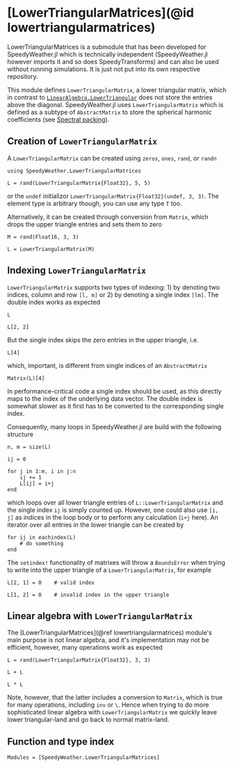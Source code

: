 # [LowerTriangularMatrices](@id lowertriangularmatrices)

LowerTriangularMatrices is a submodule that has been developed for SpeedyWeather.jl which is
technically independent (SpeedyWeather.jl however imports it and so does SpeedyTransforms)
and can also be used without running simulations. It is just not put into its own respective repository.

This module defines `LowerTriangularMatrix`, a lower triangular matrix, which in contrast to
[`LinearAlgebra.LowerTriangular`](https://docs.julialang.org/en/v1/stdlib/LinearAlgebra/#LinearAlgebra.LowerTriangular) does not store the entries above the diagonal. SpeedyWeather.jl
uses `LowerTriangularMatrix` which is defined as a subtype of `AbstractMatrix` to store
the spherical harmonic coefficients (see [Spectral packing](@ref)). 

## Creation of `LowerTriangularMatrix`

A `LowerTriangularMatrix` can be created using `zeros`, `ones`, `rand`, or `randn`
```@repl LowerTriangularMatrices
using SpeedyWeather.LowerTriangularMatrices

L = rand(LowerTriangularMatrix{Float32}, 5, 5)
```
or the `undef` initializor `LowerTriangularMatrix{Float32}(undef, 3, 3)`.
The element type is arbitrary though, you can use any type `T` too.

Alternatively, it can be created through conversion from `Matrix`, which drops the upper triangle
entries and sets them to zero
```@repl LowerTriangularMatrices
M = rand(Float16, 3, 3)

L = LowerTriangularMatrix(M)
```

## Indexing `LowerTriangularMatrix`

`LowerTriangularMatrix` supports two types of indexing: 1) by denoting two indices, column and row `[l, m]`
or 2) by denoting a single index `[lm]`. The double index works as expected
```@repl LowerTriangularMatrices
L

L[2, 2]
```
But the single index skips the zero entries in the upper triangle, i.e.
```@repl LowerTriangularMatrices
L[4]
```
which, important, is different from single indices of an `AbstractMatrix`
```@repl LowerTriangularMatrices
Matrix(L)[4]
```
In performance-critical code a single index should be used, as this directly maps
to the index of the underlying data vector. The double index is somewhat slower
as it first has to be converted to the corresponding single index.

Consequently, many loops in SpeedyWeather.jl are build with the following structure
```@repl LowerTriangularMatrices
n, m = size(L)

ij = 0

for j in 1:m, i in j:n
    ij += 1
    L[ij] = i+j
end
```
which loops over all lower triangle entries of `L::LowerTriangularMatrix` and the single
index `ij` is simply counted up. However, one could also use `[i, j]` as indices in the
loop body or to perform any calculation (`i+j` here).
An iterator over all entries in the lower triangle can be created by
```@repl LowerTriangularMatrices
for ij in eachindex(L)
    # do something
end
```
The `setindex!` functionality of matrixes will throw a `BoundsError` when trying to write
into the upper triangle of a `LowerTriangularMatrix`, for example
```@repl LowerTriangularMatrices
L[2, 1] = 0    # valid index

L[1, 2] = 0    # invalid index in the upper triangle
```

## Linear algebra with `LowerTriangularMatrix`

The [LowerTriangularMatrices](@ref lowertriangularmatrices) module's main purpose is not linear algebra, and it's
implementation may not be efficient, however, many operations work as expected
```@repl LowerTriangularMatrices
L = rand(LowerTriangularMatrix{Float32}, 3, 3)

L + L

L * L
```
Note, however, that the latter includes a conversion to `Matrix`, which is true for many
operations, including `inv` or `\`. Hence when trying to do more sophisticated linear
algebra with `LowerTriangularMatrix` we quickly leave lower triangular-land and go
back to normal matrix-land.

## Function and type index

```@autodocs
Modules = [SpeedyWeather.LowerTriangularMatrices]
```
